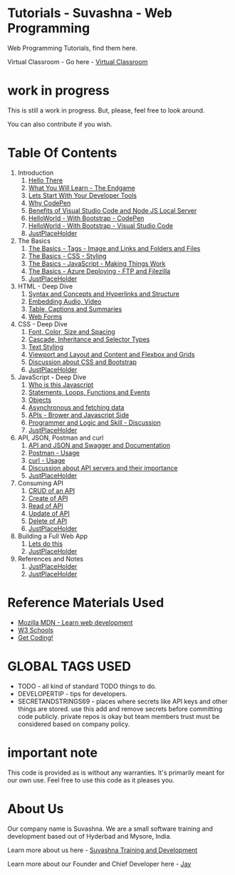 # Tutorials - Suvashna - Web Programming

Web Programming Tutorials, find them here.

Virtual Classroom - Go here - [Virtual Classroom](https://flipgrid.com/suvashnawebbasic) 

# work in progress

This is still a work in progress. But, please, feel free to look around. 

You can also contribute if you wish.

# Table Of Contents

1. Introduction
    1. [Hello There](hellothere.md)
    1. [What You Will Learn - The Endgame](endgame.md)
    1. [Lets Start With Your Developer Tools](developertools.md)
    1. [Why CodePen](placeholder.md)
    1. [Benefits of Visual Studio Code and Node JS Local Server](placeholder.md)
    1. [HelloWorld - With Bootstrap - CodePen](placeholder.md)
    1. [HelloWorld - With Bootstrap - Visual Studio Code](placeholder.md)
    1. [JustPlaceHolder](placeholder.md)
1. The Basics
    1. [The Basics - Tags - Image and Links and Folders and Files](placeholder.md)
    1. [The Basics - CSS - Styling](placeholder.md)
    1. [The Basics - JavaScript - Making Things Work](placeholder.md)
    1. [The Basics - Azure Deploying - FTP and Filezilla](placeholder.md)
    1. [JustPlaceHolder](placeholder.md)
1. HTML - Deep Dive
    1. [Syntax and Concepts and Hyperlinks and Structure](placeholder.md)
    1. [Embedding Audio, Video](placeholder.md)
    1. [Table, Captions and Summaries](placeholder.md)
    1. [Web Forms](placeholder.md)
1. CSS - Deep Dive
    1. [Font, Color, Size and Spacing](placeholder.md)
    1. [Cascade, Inheritance and Selector Types](placeholder.md)
    1. [Text Styling](placeholder.md)
    1. [Viewport and Layout and Content and Flexbox and Grids](placeholder.md)
    1. [Discussion about CSS and Bootstrap](placeholder.md)
    1. [JustPlaceHolder](placeholder.md)
1. JavaScript - Deep Dive
    1. [Who is this Javascript](placeholder.md)
    1. [Statements, Loops, Functions and Events](placeholder.md)
    1. [Objects](placeholder.md)
    1. [Asynchronous and fetching data](placeholder.md)
    1. [APIs - Brower and Javascript Side](placeholder.md)                
    1. [Programmer and Logic and Skill - Discussion](placeholder.md)                
    1. [JustPlaceHolder](placeholder.md)
1. API, JSON, Postman and curl
    1. [API and JSON and Swagger and Documentation](placeholder.md)
    1. [Postman - Usage](placeholder.md)
    1. [curl - Usage](placeholder.md)        
    1. [Discussion about API servers and their importance](placeholder.md)    
    1. [JustPlaceHolder](placeholder.md)
1. Consuming API
    1. [CRUD of an API](placeholder.md)
    1. [Create of API](placeholder.md)
    1. [Read of API](placeholder.md)
    1. [Update of API](placeholder.md)
    1. [Delete of API](placeholder.md)
    1. [JustPlaceHolder](placeholder.md)                
1. Building a Full Web App
    1. [Lets do this](placeholder.md)
    1. [JustPlaceHolder](placeholder.md)                    
1. References and Notes
    1. [JustPlaceHolder](placeholder.md)
    1. [JustPlaceHolder](placeholder.md)

# Reference Materials Used 

* [Mozilla MDN - Learn web development](https://developer.mozilla.org/en-US/docs/Learn)
* [W3 Schools](https://www.w3schools.com)
* [Get Coding!](https://getcodingkids.com/missions/)

# GLOBAL TAGS USED

* TODO - all kind of standard TODO things to do. 
* DEVELOPERTIP - tips for developers.
* SECRETANDSTRINGS69 - places where secrets like API keys and other things are stored. use this add and remove secrets before committing code publicly. private repos is okay but team members trust must be considered based on company policy. 

# important note 

This code is provided as is without any warranties. It's primarily meant for our own use. Feel free to use this code as it pleases you.

# About Us

Our company name is Suvashna. We are a small software training and development based out of Hyderbad and Mysore, India. 

Learn more about us here - [Suvashna Training and Development](https://suvashna.com)

Learn more about our Founder and Chief Developer here - [Jay](http://thechalakas.com)